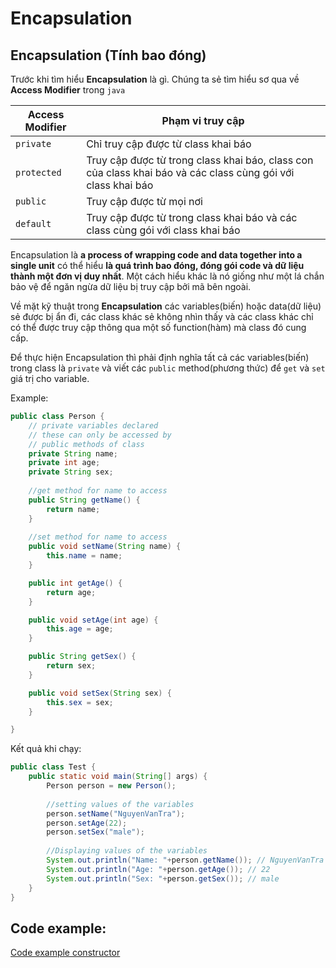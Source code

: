 # Encapsulation
## Encapsulation (Tính bao đóng)
Trước khi tìm hiểu **Encapsulation** là gì. Chúng ta sẻ tìm hiểu sơ qua về **Access Modifier** trong ```java``` 

Access Modifier | Phạm vi truy cập
---------------- | -----------------
```private``` | Chỉ truy cập được từ class khai báo
```protected``` | Truy cập được từ trong class khai báo, class con của class khai báo và các class cùng gói với class khai báo
```public``` | Truy cập được từ mọi nơi
```default``` | Truy cập được từ trong class khai báo và các class cùng gói với class khai báo

Encapsulation là **a process of wrapping code and data together into a single unit** có thể hiểu **là quá trình bao đóng, đóng gói code và dữ liệu thành một đơn vị duy nhất**. Một cách hiểu khác là nó giống như một lá chắn bảo vệ để ngăn ngừa dữ liệu bị truy cập bởi mã bên ngoài.

Về mặt kỹ thuật trong **Encapsulation** các variables(biến) hoặc data(dữ liệu) sẻ được bị ẩn đi, các class khác sẻ không nhìn thấy và các class khác chỉ có thể được truy cập thông qua một số function(hàm) mà class đó cung cấp.

Để thực hiện Encapsulation thì phải định nghĩa tất cả các variables(biến) trong class là ```private``` và viết các ```public``` method(phương thức) để ```get``` và ```set``` giá trị cho variable.

Example:
```java
public class Person {
	// private variables declared
	// these can only be accessed by
	// public methods of class
	private String name;
	private int age;
	private String sex;
	
	//get method for name to access 
	public String getName() {
		return name;
	}
	
	//set method for name to access 
	public void setName(String name) {
		this.name = name;
	}

	public int getAge() {
		return age;
	}

	public void setAge(int age) {
		this.age = age;
	}

	public String getSex() {
		return sex;
	}

	public void setSex(String sex) {
		this.sex = sex;
	}

}
``` 

Kết quả khi chạy:

```java
public class Test {
	public static void main(String[] args) {
		Person person = new Person();
		
		//setting values of the variables 
		person.setName("NguyenVanTra");
		person.setAge(22);
		person.setSex("male");
		
		//Displaying values of the variables
		System.out.println("Name: "+person.getName()); // NguyenVanTra
		System.out.println("Age: "+person.getAge()); // 22
		System.out.println("Sex: "+person.getSex()); // male	
	}
}
```
## Code example: 
[Code example constructor](https://github.com/nguyenvantra/Java-OOP-Tutorial/tree/master/src/com/darkness/step4)